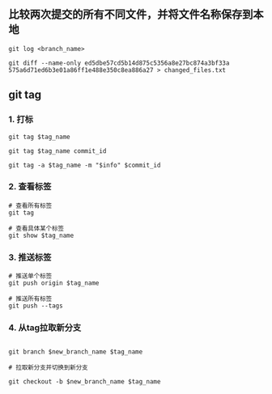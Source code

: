 ## 比较两次提交的所有不同文件，并将文件名称保存到本地

```shell
git log <branch_name>

git diff --name-only ed5dbe57cd5b14d875c5356a8e27bc874a3bf33a 575a6d71ed6b3e01a86ff1e488e350c8ea886a27 > changed_files.txt
```

## git tag

### 1. 打标

```shell
git tag $tag_name

git tag $tag_name commit_id

git tag -a $tag_name -m "$info" $commit_id
```

### 2. 查看标签

```shell
# 查看所有标签
git tag

# 查看具体某个标签
git show $tag_name
```

### 3. 推送标签

```shell
# 推送单个标签
git push origin $tag_name

# 推送所有标签
git push --tags
```

### 4. 从tag拉取新分支

```shell

git branch $new_branch_name $tag_name

# 拉取新分支并切换到新分支

git checkout -b $new_branch_name $tag_name
```

